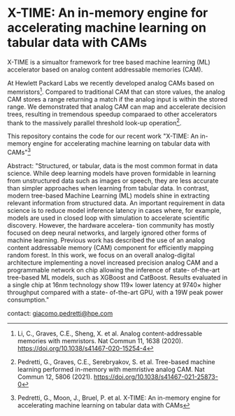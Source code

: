 # X-TIME: An in-memory engine for accelerating machine learning on tabular data with CAMs

X-TIME is a simualtor framework for tree based machine learning (ML) accelerator based on analog content addressable memories (CAM). 

At Hewlett Packard Labs we recently developed analog CAMs based on memristors[^1]. Compared to traditional CAM that can store values, the analog CAM stores a range returning a match if the analog input is within the stored range. We demonstrated that analog CAM can map and accelerate decision trees, resulting in tremendous speedup comparaed to other accelerators thank to the massively parallel threshold look-up operation[^2].

This repository contains the code for our recent work "X-TIME: An in-memory engine for accelerating machine learning on tabular data with CAMs"[^3]

Abstract: "Structured, or tabular, data is the most common format in data science. While deep learning models have proven formidable in learning from unstructured data such as images or speech, they are less accurate than simpler approaches when learning from tabular data. In contrast, modern tree-based Machine Learning (ML) models shine in extracting relevant information from structured data. An important requirement in data science is to reduce model inference latency in cases where, for example, models are used in closed loop with simulation to accelerate scientific discovery. However, the hardware accelera- tion community has mostly focused on deep neural networks, and largely ignored other forms of machine learning. Previous work has described the use of an analog content addressable memory (CAM) component for efficiently mapping random forest. In this work, we focus on an overall analog-digital architecture implementing a novel increased precision analog CAM and a programmable network on chip allowing the inference of state- of-the-art tree-based ML models, such as XGBoost and CatBoost. Results evaluated in a single chip at 16nm technology show 119× lower latency at 9740× higher throughput compared with a state- of-the-art GPU, with a 19W peak power consumption."

contact: [giacomo.pedretti@hpe.com](giacomo.pedretti@hpe.com)


[^1]: Li, C., Graves, C.E., Sheng, X. et al. Analog content-addressable memories with memristors. Nat Commun 11, 1638 (2020). https://doi.org/10.1038/s41467-020-15254-4
[^2]: Pedretti, G., Graves, C.E., Serebryakov, S. et al. Tree-based machine learning performed in-memory with memristive analog CAM. Nat Commun 12, 5806 (2021). https://doi.org/10.1038/s41467-021-25873-0
[^3]: Pedretti, G., Moon, J., Bruel, P. et al. X-TIME: An in-memory engine for accelerating machine learning on tabular data with CAMs

